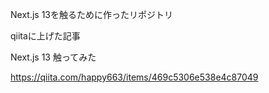 Next.js 13を触るために作ったリポジトリ


qiitaに上げた記事

Next.js 13 触ってみた

https://qiita.com/happy663/items/469c5306e538e4c87049
